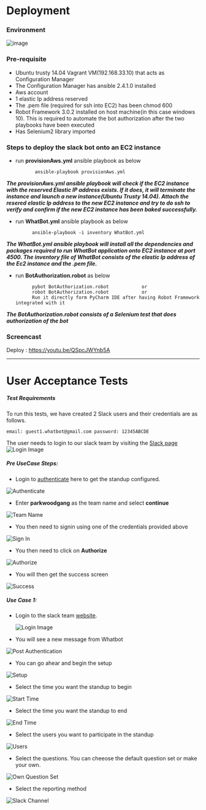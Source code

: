 # Deployment

### Environment

![image](https://media.github.ncsu.edu/user/6391/files/3ee4b664-d238-11e7-8640-20c53ac9515b)

### Pre-requisite
* Ubuntu trusty 14.04 Vagrant VM(192.168.33.10) that acts as Configuration Manager
* The Configuration Manager has ansible 2.4.1.0 installed
* Aws account
* 1 elastic Ip address reserved
* The .pem file (required for ssh into EC2) has been chmod 600
* Robot Framework 3.0.2 installed on host machine(in this case windows 10). This is required to automate the bot authorization after the two playbooks have been executed
* Has Selenium2 library imported

### Steps to deploy the slack bot onto an EC2 instance
* run **provisionAws.yml** ansible playbook as below
              
             ansible-playbook provisionAws.yml
             
***The provisionAws.yml ansible playbook will check if the EC2 instance with the reserved Elastic IP address exists. If it does, it will terminate the instance and launch a new instance(Ubuntu Trusty 14.04). Attach the resered elastic Ip address to the new EC2 instance and try to do ssh to verify and confirm if the new EC2 instance has been baked successfully.*** 

* run **WhatBot.yml** ansible playbook as below

            ansible-playbook -i inventory WhatBot.yml

***The WhatBot.yml ansible playbook will install all the dependencies and packages required to run WhatBot application onto EC2 instance at port 4500. The inventory file of WhatBot consists of the elastic Ip address of the Ec2 instance and the .pem file.***

* run **BotAuthorization.robot** as below

            pybot BotAuthorization.robot            or
            robot BotAuthorization.robot            or
            Run it directly form PyCharm IDE after having Robot Framework integrated with it

***The BotAuthorization.robot consists of a Selenium test that does authorization of the bot***

### Screencast 

Deploy : https://youtu.be/QSpcJWYnb5A


**********************************************************************************************************************

# User Acceptance Tests

##### Test Requirements

To run this tests, we have created 2 Slack users and their credentials are as follows.

``` email: guest1.whatbot@gmail.com password: 12345ABCDE ```

The user needs to login to our slack team by visiting the [Slack page](https://parkwoodgang.slack.com/)  
![Login Image](./UAT/PreTest-login.jpg)

##### Pre UseCase Steps:

* Login to [authenticate](http://54.156.253.240:4500/login) here to get the standup configured.  

![Authenticate](./UAT/PreUseCase-Auth1.jpg)  
  
* Enter **parkwoodgang**  as the team name and select **continue**  

![Team Name](./UAT/PreUseCase-Auth2.jpg)  
  
* You then need to signin using one of the credentials provided above  
  
![Sign In](./UAT/PreUseCase-Auth3.jpg)  
  
* You then need to click on **Authorize**  
  
![Authorize](./UAT/PreUseCase-Auth4.jpg)  
  
* You will then get the success screen  
  
![Success](./UAT/PreUseCase-Auth5.jpg)  
  
##### Use Case 1:
* Login to the slack team [website](https://parkwoodgang.slack.com/).  
  
  ![Login Image](./UAT/PreTest-login.jpg)
  
* You will see a new message from Whatbot
    
![Post Authentication](./UAT/UseCase1-PostAuth.jpg)
  
* You can go ahear and begin the setup  
  
![Setup](./UAT/UseCase1-Setup.jpg)  
  
* Select the time you want the standup to begin
  
![Start Time](./UAT/UseCase1-StartTime.jpg)
  
* Select the time you want the standup to end
  
![End Time](./UAT/UseCase1-EndTime.jpg)

* Select the users you want to participate in the standup
    
![Users](./UAT/UseCase1-User.jpg)

* Select the questions. You can cheeose the default question set or make your own.

![Own Question Set](./UAT/UseCase1-questions.jpg)
  
* Select the reporting method
  
![Slack Channel](./UAT/UseCase1-Report.jpg)


